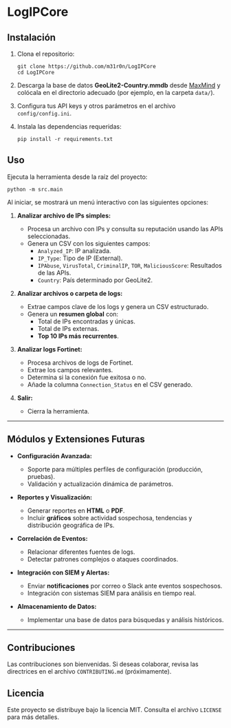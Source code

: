 # LogIPCore

## Instalación

1. Clona el repositorio:
   ```
   git clone https://github.com/m31r0n/LogIPCore
   cd LogIPCore
   ```
2. Descarga la base de datos **GeoLite2-Country.mmdb** desde [MaxMind](https://dev.maxmind.com/geoip/geoip2/geolite2/) y colócala en el directorio adecuado (por ejemplo, en la carpeta `data/`).

3. Configura tus API keys y otros parámetros en el archivo `config/config.ini`.

4. Instala las dependencias requeridas:
   ```
   pip install -r requirements.txt
   ```

## Uso

Ejecuta la herramienta desde la raíz del proyecto:

```
python -m src.main
```

Al iniciar, se mostrará un menú interactivo con las siguientes opciones:

1. **Analizar archivo de IPs simples:**  
   - Procesa un archivo con IPs y consulta su reputación usando las APIs seleccionadas.
   - Genera un CSV con los siguientes campos:
     - `Analyzed_IP`: IP analizada.
     - `IP_Type`: Tipo de IP (External).
     - `IPAbuse`, `VirusTotal`, `CriminalIP`, `TOR`, `MaliciousScore`: Resultados de las APIs.
     - `Country`: País determinado por GeoLite2.

2. **Analizar archivos o carpeta de logs:**  
   - Extrae campos clave de los logs y genera un CSV estructurado.
   - Genera un **resumen global** con:
     - Total de IPs encontradas y únicas.
     - Total de IPs externas.
     - **Top 10 IPs más recurrentes**.

3. **Analizar logs Fortinet:**  
   - Procesa archivos de logs de Fortinet.
   - Extrae los campos relevantes.
   - Determina si la conexión fue exitosa o no.
   - Añade la columna `Connection_Status` en el CSV generado.

4. **Salir:**  
   - Cierra la herramienta.

---

## Módulos y Extensiones Futuras

- **Configuración Avanzada:**  
  - Soporte para múltiples perfiles de configuración (producción, pruebas).
  - Validación y actualización dinámica de parámetros.

- **Reportes y Visualización:**  
  - Generar reportes en **HTML** o **PDF**.
  - Incluir **gráficos** sobre actividad sospechosa, tendencias y distribución geográfica de IPs.

- **Correlación de Eventos:**  
  - Relacionar diferentes fuentes de logs.
  - Detectar patrones complejos o ataques coordinados.

- **Integración con SIEM y Alertas:**  
  - Enviar **notificaciones** por correo o Slack ante eventos sospechosos.
  - Integración con sistemas SIEM para análisis en tiempo real.

- **Almacenamiento de Datos:**  
  - Implementar una base de datos para búsquedas y análisis históricos.

---

## Contribuciones

Las contribuciones son bienvenidas. Si deseas colaborar, revisa las directrices en el archivo `CONTRIBUTING.md` (próximamente).

## Licencia

Este proyecto se distribuye bajo la licencia MIT. Consulta el archivo `LICENSE` para más detalles.
